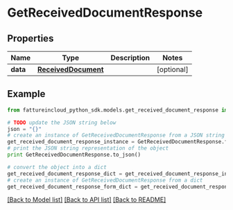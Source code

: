 # GetReceivedDocumentResponse



## Properties
Name | Type | Description | Notes
------------ | ------------- | ------------- | -------------
**data** | [**ReceivedDocument**](ReceivedDocument.md) |  | [optional] 

## Example

```python
from fattureincloud_python_sdk.models.get_received_document_response import GetReceivedDocumentResponse

# TODO update the JSON string below
json = "{}"
# create an instance of GetReceivedDocumentResponse from a JSON string
get_received_document_response_instance = GetReceivedDocumentResponse.from_json(json)
# print the JSON string representation of the object
print GetReceivedDocumentResponse.to_json()

# convert the object into a dict
get_received_document_response_dict = get_received_document_response_instance.to_dict()
# create an instance of GetReceivedDocumentResponse from a dict
get_received_document_response_form_dict = get_received_document_response.from_dict(get_received_document_response_dict)
```
[[Back to Model list]](../README.md#documentation-for-models) [[Back to API list]](../README.md#documentation-for-api-endpoints) [[Back to README]](../README.md)


